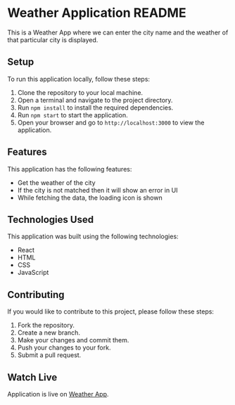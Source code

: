 # Weather Application README

This is a Weather App where we can enter the city name and the weather of that particular city is displayed.

## Setup

To run this application locally, follow these steps:

1. Clone the repository to your local machine.
2. Open a terminal and navigate to the project directory.
3. Run `npm install` to install the required dependencies.
4. Run `npm start` to start the application.
5. Open your browser and go to `http://localhost:3000` to view the application.

## Features

This application has the following features:

- Get the weather of the city
- If the city is not matched then it will show an error in UI
- While fetching the data, the loading icon is shown

## Technologies Used

This application was built using the following technologies:

- React
- HTML
- CSS
- JavaScript

## Contributing

If you would like to contribute to this project, please follow these steps:

1. Fork the repository.
2. Create a new branch.
3. Make your changes and commit them.
4. Push your changes to your fork.
5. Submit a pull request.

## Watch Live

Application is live on [Weather App](https://weather-app-fe.uc.r.appspot.com/).